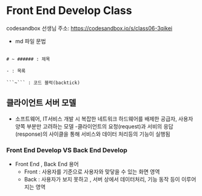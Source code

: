 # Front End Develop Class

codesandbox 선생님 주소: https://codesandbox.io/s/class06-3qikei
- md 파일 문법

```

# ~ ###### : 제목

- : 목록

```~``` : 코드 블럭(backtick)

```

## 클라이언트 서버 모델

- 소프트웨어, IT서비스 개발 시 복잡한 네트워크 하드웨어를 배제한 
공급자, 사용자 양쪽 부분만 고려하는 모델
-클라이언트의 요청(request)과 서비의 응답(response)의 사이클을 통해
서비스와 데이터 처리등의 기능이 실행됨

### Front End Develop VS  Back End Develop 

- Front End , Back End 용어
  - Front : 사용자를 기준으로 사용자와 맞닿을 수 있는 화면 영역
  - Back : 사용자가 보지 못하고 , 서버 상에서 데이터처리, 기능 동작 등이 이루어지는 영역